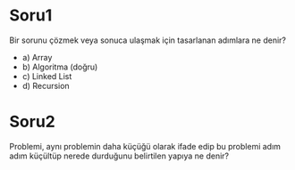 Soru1
======

Bir sorunu çözmek veya sonuca ulaşmak için tasarlanan adımlara ne denir?
* a) Array
* b) Algoritma (doğru)
* c) Linked List
* d) Recursion

Soru2
======

Problemi, aynı problemin daha küçüğü olarak ifade edip bu problemi adım adım küçültüp nerede durduğunu belirtilen yapıya ne denir?
